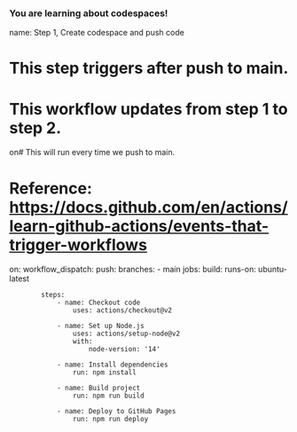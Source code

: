 ### You are learning about codespaces!
name: Step 1, Create codespace and push code
# This step triggers after push to main.
# This workflow updates from step 1 to step 2.

on# This will run every time we push to main.
# Reference: https://docs.github.com/en/actions/learn-github-actions/events-that-trigger-workflows
on:
  workflow_dispatch:
  push:
    branches:
      - main
    jobs:
        build:
            runs-on: ubuntu-latest

            steps:
                - name: Checkout code
                    uses: actions/checkout@v2

                - name: Set up Node.js
                    uses: actions/setup-node@v2
                    with:
                        node-version: '14'

                - name: Install dependencies
                    run: npm install

                - name: Build project
                    run: npm run build

                - name: Deploy to GitHub Pages
                    run: npm run deploy
                    